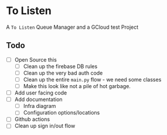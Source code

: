 # To Listen

A `To Listen` Queue Manager and a GCloud test Project

## Todo 

- [ ] Open Source this
  - [ ] Clean up the firebase DB rules
  - [ ] Clean up the very bad auth code
  - [ ] Clean up the entire `main.py` flow - we need some classes
  - [ ] Make this look like not a pile of hot garbage.
- [ ] Add user facing code
- [ ] Add documentation
  - [ ] Infra diagram 
  - [ ] Configuration options/locations
- [ ] Github actions
- [ ] Clean up sign in/out flow